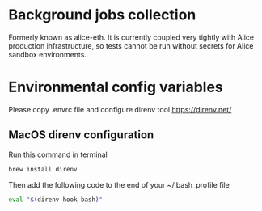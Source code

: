 # Background jobs collection

Formerly known as alice-eth. It is currently coupled very
tightly with Alice production infrastructure, so tests cannot
be run without secrets for Alice sandbox environments.

# Environmental config variables
Please copy .envrc file and configure direnv tool https://direnv.net/

## MacOS direnv configuration
Run this command in terminal
```sh
brew install direnv
```
Then add the following code to the end of your ~/.bash_profile file
```sh
eval "$(direnv hook bash)"
```
